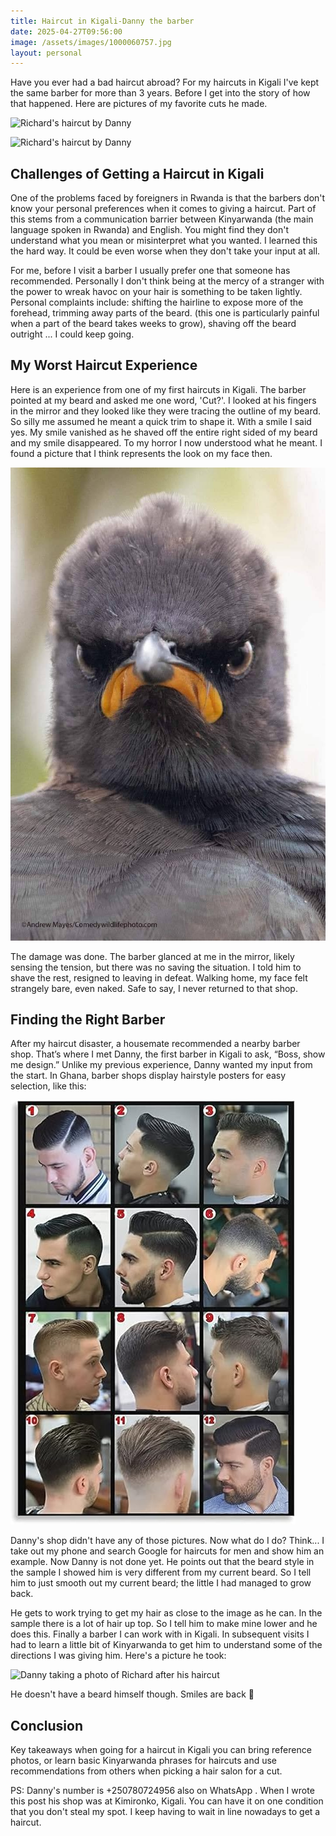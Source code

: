 ```yaml
---
title: Haircut in Kigali-Danny the barber
date: 2025-04-27T09:56:00
image: /assets/images/1000060757.jpg
layout: personal
---
```

Have you ever had a bad haircut abroad? For my haircuts in Kigali I've kept the same barber for more than 3 years. Before I get into the story of how that happened. Here are pictures of my favorite cuts he made.

![Richard's haircut by Danny](/assets/images/1000060757.jpg "This photo captures my favorite haircut by Danny, showcasing his attention to detail")

![Richard's haircut by Danny](/assets/images/1000047937.jpg "This photo captures my favorite haircut by Danny, showcasing his attention to detail")

## Challenges of Getting a Haircut in Kigali

One of the problems faced by foreigners in Rwanda is that the barbers don't know your personal preferences when it comes to giving a haircut. Part of this stems from a communication barrier between Kinyarwanda (the main language spoken in Rwanda) and English. You might find they don't understand what you mean or misinterpret what you wanted. I learned this the hard way. It could be even worse when they don't take your input at all. 

 For me, before I visit a barber I usually prefer one that someone has recommended. Personally I don't think being at the mercy of a stranger with the power to wreak havoc on your hair is something to be taken lightly. Personal complaints include: shifting the hairline to expose more of the forehead, trimming away parts of the beard. (this one is particularly painful when a part of the beard takes weeks to grow), shaving off the beard outright ... I could keep going.

## My Worst Haircut Experience

Here is an experience from one of my first haircuts in Kigali. The barber pointed at my beard and asked me one word, 'Cut?'. I looked at his fingers in the mirror and they looked like they were tracing the outline of my beard. So silly me assumed he meant a quick trim to shape it. With a smile I said yes.  My smile vanished as he shaved off the entire right sided of my beard and my smile disappeared. To my horror I now understood what he meant. I found a picture that I think represents the look on my face then.

![Angry bird without a smile, this image captures my expression when my beard disappeared](/assets/images/d1b63370-a010-4671-8c6e-45a742ce1538-1_all_5977.jpg "This image captures my expression when my beard disappeared")

The damage was done. The barber glanced at me in the mirror, likely sensing the tension, but there was no saving the situation. I told him to shave the rest, resigned to leaving in defeat. Walking home, my face felt strangely bare, even naked. Safe to say, I never returned to that shop.

## Finding the Right Barber

After my haircut disaster, a housemate recommended a nearby barber shop. That’s where I met Danny, the first barber in Kigali to ask, “Boss, show me design.” Unlike my previous experience, Danny wanted my input from the start. In Ghana, barber shops display hairstyle posters for easy selection, like this:

![Barber shop hairstyle grid](/assets/images/barber_shop_samples.jpg "Barber shop hairstyle grid")

Danny's shop didn't have any of those pictures. Now what do I do? Think... I take out my phone and search Google for haircuts for men and show him an example.  Now Danny is not done yet. He points out that the beard style in the sample I showed him  is very different from my current beard. So I tell him to just smooth out my current beard; the little I had managed to grow back. 

He gets to work trying to get my hair as close to the image as he can. In the sample there is a lot of hair up top. So I tell him to make mine lower and he does this. Finally a barber I can work with in Kigali. In subsequent visits I had to learn a little bit of Kinyarwanda to get him to understand some of the directions I was giving him. Here's a picture he took:

![Danny taking a photo of Richard after his haircut](/assets/images/1000060759.jpg "Danny the barber taking a photo of Richard after his haircut")

He doesn't have a beard himself though. Smiles are back 🙂

## Conclusion

Key takeaways when going for a haircut in Kigali you can bring reference photos, or learn basic Kinyarwanda phrases for haircuts and use recommendations from others when picking a hair salon for a cut.

PS: Danny's number is +250780724956 also on WhatsApp . When I wrote this post his shop was at Kimironko, Kigali. You can have it on one condition that you don't steal my spot. I keep having to wait in line nowadays to get a haircut.
